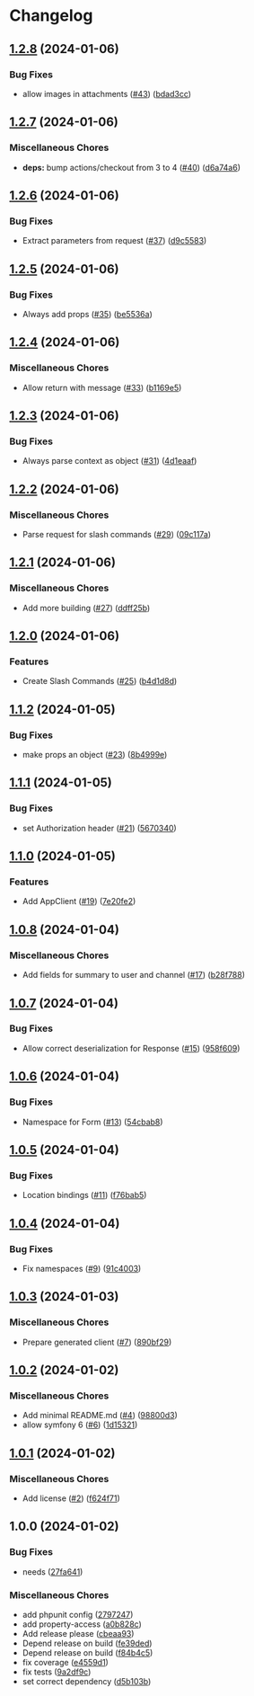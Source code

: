 # Changelog

## [1.2.8](https://github.com/cedricziel/mattermost-php/compare/v1.2.7...v1.2.8) (2024-01-06)


### Bug Fixes

* allow images in attachments ([#43](https://github.com/cedricziel/mattermost-php/issues/43)) ([bdad3cc](https://github.com/cedricziel/mattermost-php/commit/bdad3cc22f2e3f12739a1cb22939191796f5c448))

## [1.2.7](https://github.com/cedricziel/mattermost-php/compare/v1.2.6...v1.2.7) (2024-01-06)


### Miscellaneous Chores

* **deps:** bump actions/checkout from 3 to 4 ([#40](https://github.com/cedricziel/mattermost-php/issues/40)) ([d6a74a6](https://github.com/cedricziel/mattermost-php/commit/d6a74a6a9cfd02bc5d69ba532402453ffad1ea49))

## [1.2.6](https://github.com/cedricziel/mattermost-php/compare/v1.2.5...v1.2.6) (2024-01-06)


### Bug Fixes

* Extract parameters from request ([#37](https://github.com/cedricziel/mattermost-php/issues/37)) ([d9c5583](https://github.com/cedricziel/mattermost-php/commit/d9c5583c2675b90f369ed32d5da9feaabcb3076b))

## [1.2.5](https://github.com/cedricziel/mattermost-php/compare/v1.2.4...v1.2.5) (2024-01-06)


### Bug Fixes

* Always add props ([#35](https://github.com/cedricziel/mattermost-php/issues/35)) ([be5536a](https://github.com/cedricziel/mattermost-php/commit/be5536a943b455f683a20039528848e463ba4d39))

## [1.2.4](https://github.com/cedricziel/mattermost-php/compare/v1.2.3...v1.2.4) (2024-01-06)


### Miscellaneous Chores

* Allow return with message ([#33](https://github.com/cedricziel/mattermost-php/issues/33)) ([b1169e5](https://github.com/cedricziel/mattermost-php/commit/b1169e57c9eda1e1865369d33167da17cc7feeef))

## [1.2.3](https://github.com/cedricziel/mattermost-php/compare/v1.2.2...v1.2.3) (2024-01-06)


### Bug Fixes

* Always parse context as object ([#31](https://github.com/cedricziel/mattermost-php/issues/31)) ([4d1eaaf](https://github.com/cedricziel/mattermost-php/commit/4d1eaaf3ae59f99d633453ee431146e016d750e0))

## [1.2.2](https://github.com/cedricziel/mattermost-php/compare/v1.2.1...v1.2.2) (2024-01-06)


### Miscellaneous Chores

* Parse request for slash commands ([#29](https://github.com/cedricziel/mattermost-php/issues/29)) ([09c117a](https://github.com/cedricziel/mattermost-php/commit/09c117a93c5109589badc7b5eee89ada43782b1d))

## [1.2.1](https://github.com/cedricziel/mattermost-php/compare/v1.2.0...v1.2.1) (2024-01-06)


### Miscellaneous Chores

* Add more building ([#27](https://github.com/cedricziel/mattermost-php/issues/27)) ([ddff25b](https://github.com/cedricziel/mattermost-php/commit/ddff25b1d210adf982b031b13e20b1d9d8136c57))

## [1.2.0](https://github.com/cedricziel/mattermost-php/compare/v1.1.2...v1.2.0) (2024-01-06)


### Features

* Create Slash Commands ([#25](https://github.com/cedricziel/mattermost-php/issues/25)) ([b4d1d8d](https://github.com/cedricziel/mattermost-php/commit/b4d1d8de6bd18215ff8c3fc3d0bad3ce22d9dde6))

## [1.1.2](https://github.com/cedricziel/mattermost-php/compare/v1.1.1...v1.1.2) (2024-01-05)


### Bug Fixes

* make props an object ([#23](https://github.com/cedricziel/mattermost-php/issues/23)) ([8b4999e](https://github.com/cedricziel/mattermost-php/commit/8b4999e6830e00e7c646c1f10c0da5137a57a514))

## [1.1.1](https://github.com/cedricziel/mattermost-php/compare/v1.1.0...v1.1.1) (2024-01-05)


### Bug Fixes

* set Authorization header ([#21](https://github.com/cedricziel/mattermost-php/issues/21)) ([5670340](https://github.com/cedricziel/mattermost-php/commit/567034022e8ad2b00ddd271cff127672ebd6f98c))

## [1.1.0](https://github.com/cedricziel/mattermost-php/compare/v1.0.8...v1.1.0) (2024-01-05)


### Features

* Add AppClient ([#19](https://github.com/cedricziel/mattermost-php/issues/19)) ([7e20fe2](https://github.com/cedricziel/mattermost-php/commit/7e20fe2cabe876af31a9a0723bc574a5233cdd4f))

## [1.0.8](https://github.com/cedricziel/mattermost-php/compare/v1.0.7...v1.0.8) (2024-01-04)


### Miscellaneous Chores

* Add fields for summary to user and channel ([#17](https://github.com/cedricziel/mattermost-php/issues/17)) ([b28f788](https://github.com/cedricziel/mattermost-php/commit/b28f7888b2836735df892e30f1f0d63fc987b64e))

## [1.0.7](https://github.com/cedricziel/mattermost-php/compare/v1.0.6...v1.0.7) (2024-01-04)


### Bug Fixes

* Allow correct deserialization for Response ([#15](https://github.com/cedricziel/mattermost-php/issues/15)) ([958f609](https://github.com/cedricziel/mattermost-php/commit/958f6096cdb53328d194774c7f7e0d7e7d578c8b))

## [1.0.6](https://github.com/cedricziel/mattermost-php/compare/v1.0.5...v1.0.6) (2024-01-04)


### Bug Fixes

* Namespace for Form ([#13](https://github.com/cedricziel/mattermost-php/issues/13)) ([54cbab8](https://github.com/cedricziel/mattermost-php/commit/54cbab8c284a96f75c2a05ba40186658d3c0f6db))

## [1.0.5](https://github.com/cedricziel/mattermost-php/compare/v1.0.4...v1.0.5) (2024-01-04)


### Bug Fixes

* Location bindings ([#11](https://github.com/cedricziel/mattermost-php/issues/11)) ([f76bab5](https://github.com/cedricziel/mattermost-php/commit/f76bab5a1cb8905a0765be6721909465bfeed355))

## [1.0.4](https://github.com/cedricziel/mattermost-php/compare/v1.0.3...v1.0.4) (2024-01-04)


### Bug Fixes

* Fix namespaces ([#9](https://github.com/cedricziel/mattermost-php/issues/9)) ([91c4003](https://github.com/cedricziel/mattermost-php/commit/91c4003e068e8f57c618cba0cafb1da4f7978b4e))

## [1.0.3](https://github.com/cedricziel/mattermost-php/compare/v1.0.2...v1.0.3) (2024-01-03)


### Miscellaneous Chores

* Prepare generated client ([#7](https://github.com/cedricziel/mattermost-php/issues/7)) ([890bf29](https://github.com/cedricziel/mattermost-php/commit/890bf2929e9cc1103ddeb3753b13fca5edff455c))

## [1.0.2](https://github.com/cedricziel/mattermost-php/compare/v1.0.1...v1.0.2) (2024-01-02)


### Miscellaneous Chores

* Add minimal README.md ([#4](https://github.com/cedricziel/mattermost-php/issues/4)) ([98800d3](https://github.com/cedricziel/mattermost-php/commit/98800d3f301fec03adbb0ae7f40d63108e7f5704))
* allow symfony 6 ([#6](https://github.com/cedricziel/mattermost-php/issues/6)) ([1d15321](https://github.com/cedricziel/mattermost-php/commit/1d153214c400083228f6090b69872d521619bb91))

## [1.0.1](https://github.com/cedricziel/mattermost-php/compare/v1.0.0...v1.0.1) (2024-01-02)


### Miscellaneous Chores

* Add license ([#2](https://github.com/cedricziel/mattermost-php/issues/2)) ([f624f71](https://github.com/cedricziel/mattermost-php/commit/f624f7138ad3247035275238bfcf93940deeff30))

## 1.0.0 (2024-01-02)


### Bug Fixes

* needs ([27fa641](https://github.com/cedricziel/mattermost-php/commit/27fa64199f7dc4650932d15272d83509c132628b))


### Miscellaneous Chores

* add phpunit config ([2797247](https://github.com/cedricziel/mattermost-php/commit/2797247004413dd42035cb61e774bf0f7b74616e))
* add property-access ([a0b828c](https://github.com/cedricziel/mattermost-php/commit/a0b828c06f6eade89321952d1d11e8931b1cacd9))
* Add release please ([cbeaa93](https://github.com/cedricziel/mattermost-php/commit/cbeaa93a21c89f7445fae7d4569c1f82ae6b3a7a))
* Depend release on build ([fe39ded](https://github.com/cedricziel/mattermost-php/commit/fe39dede77ecb9f33a4f63645f05a973dc4c8530))
* Depend release on build ([f84b4c5](https://github.com/cedricziel/mattermost-php/commit/f84b4c5bbcb6b3cd62b0454c750a9be1d614bbfa))
* fix coverage ([e4559d1](https://github.com/cedricziel/mattermost-php/commit/e4559d110f00824592f0a80b4828e346a7192ca1))
* fix tests ([9a2df9c](https://github.com/cedricziel/mattermost-php/commit/9a2df9c54e96d25390237f201796667e26c63ac8))
* set correct dependency ([d5b103b](https://github.com/cedricziel/mattermost-php/commit/d5b103be8ca60fe17de66e6d0fd013c5a29957ea))
